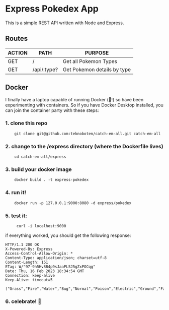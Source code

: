 # Express Pokedex App

This is a simple REST API written with Node and Express. 



## Routes
| ACTION | PATH | PURPOSE | 
| ------ | ---- | ------- |
|  GET   |  /  | Get all Pokemon Types |
|  GET   | /api/:type? | Get Pokemon details by type | 



## Docker
I finally have a laptop capable of running Docker (🎉!) so have been experimenting with containers. So if you have Docker Desktop installed, you can join the container party with these steps:



### 1. clone this repo
        git clone git@github.com:teknoboten/catch-em-all.git catch-em-all

### 2. change to the /express directory (where the Dockerfile lives)

        cd catch-em-all/express


### 3. build your docker image

        docker build . -t express-pokedex

### 4. run it!

        docker run -p 127.0.0.1:9000:8080 -d express/pokedex

### 5. test it:

         curl -i localhost:9000

if everything worked, you should get the following response:

```
HTTP/1.1 200 OK
X-Powered-By: Express
Access-Control-Allow-Origin: *
Content-Type: application/json; charset=utf-8
Content-Length: 151
ETag: W/"97-9h5Hv8B4p9sJaaPLSJ5gZxPOCqg"
Date: Thu, 16 Feb 2023 18:34:54 GMT
Connection: keep-alive
Keep-Alive: timeout=5

["Grass","Fire","Water","Bug","Normal","Poison","Electric","Ground","Fairy","Fighting","Psychic","Rock","Ghost","Ice","Dragon","Dark","Steel","Flying"]%  
```


### 6. celebrate! 🍰